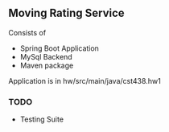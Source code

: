 ## Moving Rating Service

Consists of
- Spring Boot Application
- MySql Backend  
- Maven package

Application is in hw/src/main/java/cst438.hw1

### TODO

* Testing Suite
